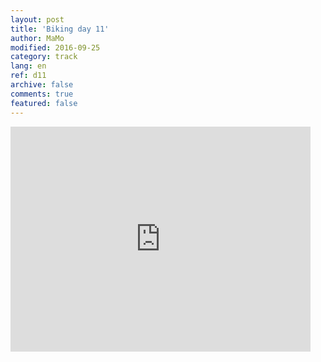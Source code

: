 ```yaml
---   
layout: post 
title: 'Biking day 11'  
author: MaMo 
modified: 2016-09-25
category: track 
lang: en 
ref: d11
archive: false 
comments: true 
featured: false 
--- 
```


                                                                                                                                                                                                                                                                                                                                                                                     

<iframe width='480' height='360' src='http://track-kit.net/maps_s3/?v=embed&track=229812  
.gpx' frameborder='0' allowfullscreen></iframe>